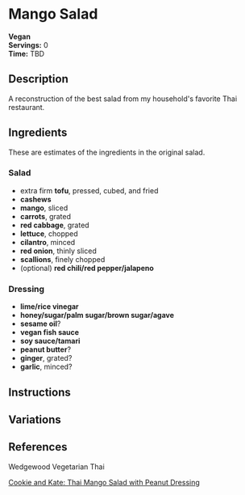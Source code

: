 # Mango Salad

**Vegan**  
**Servings:** 0  
**Time:** TBD  

## Description

A reconstruction of the best salad from my household's favorite Thai restaurant.

## Ingredients

These are estimates of the ingredients in the original salad.

### Salad
- extra firm **tofu**, pressed, cubed, and fried
- **cashews**
- **mango**, sliced
- **carrots**, grated
- **red cabbage**, grated
- **lettuce**, chopped
- **cilantro**, minced
- **red onion**, thinly sliced
- **scallions**, finely chopped 
- (optional) **red chili/red pepper/jalapeno**

### Dressing
- **lime/rice vinegar**
- **honey/sugar/palm sugar/brown sugar/agave**
- **sesame oil**?
- **vegan fish sauce**
- **soy sauce/tamari**
- **peanut butter**?
- **ginger**, grated?
- **garlic**, minced?

## Instructions

## Variations

## References

Wedgewood Vegetarian Thai

[Cookie and Kate: Thai Mango Salad with Peanut Dressing](https://cookieandkate.com/thai-mango-salad-with-peanut-dressing/)
